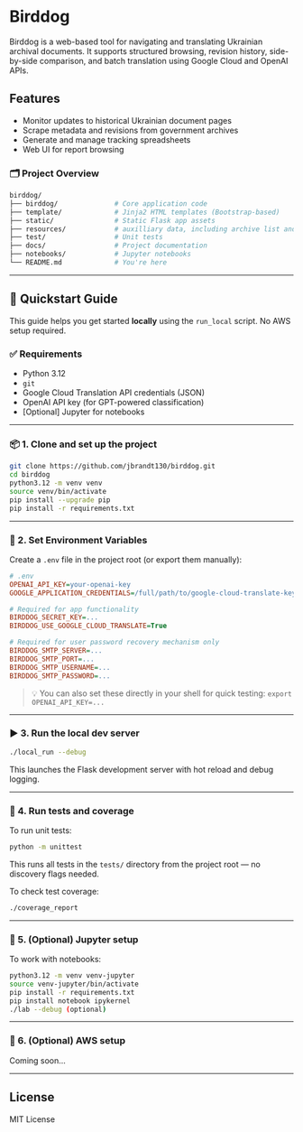 # Birddog

Birddog is a web-based tool for navigating and translating Ukrainian archival documents. It supports structured browsing, revision history, side-by-side comparison, and batch translation using Google Cloud and OpenAI APIs.

## Features

- Monitor updates to historical Ukrainian document pages
- Scrape metadata and revisions from government archives
- Generate and manage tracking spreadsheets
- Web UI for report browsing

### 🗂️ Project Overview

```bash
birddog/
├── birddog/              # Core application code
├── template/             # Jinja2 HTML templates (Bootstrap-based)
├── static/               # Static Flask app assets
├── resources/            # auxilliary data, including archive list and spreadsheet templates
├── test/                 # Unit tests
├── docs/                 # Project documentation
├── notebooks/            # Jupyter notebooks
└── README.md             # You're here
```
---

## 🚀 Quickstart Guide

This guide helps you get started **locally** using the `run_local` script. No AWS setup required.

### ✅ Requirements

- Python 3.12
- `git`
- Google Cloud Translation API credentials (JSON)
- OpenAI API key (for GPT-powered classification)
- [Optional] Jupyter for notebooks

---

### 📦 1. Clone and set up the project

```bash
git clone https://github.com/jbrandt130/birddog.git
cd birddog
python3.12 -m venv venv
source venv/bin/activate
pip install --upgrade pip
pip install -r requirements.txt
```

---

### 🔐 2. Set Environment Variables

Create a `.env` file in the project root (or export them manually):

```ini
# .env
OPENAI_API_KEY=your-openai-key
GOOGLE_APPLICATION_CREDENTIALS=/full/path/to/google-cloud-translate-key.json

# Required for app functionality
BIRDDOG_SECRET_KEY=...
BIRDDOG_USE_GOOGLE_CLOUD_TRANSLATE=True

# Required for user password recovery mechanism only
BIRDDOG_SMTP_SERVER=...
BIRDDOG_SMTP_PORT=...
BIRDDOG_SMTP_USERNAME=...
BIRDDOG_SMTP_PASSWORD=...
```

> 💡 You can also set these directly in your shell for quick testing:
> `export OPENAI_API_KEY=...`

---

### ▶️ 3. Run the local dev server

```bash
./local_run --debug
```

This launches the Flask development server with hot reload and debug logging.

---

### 🧪 4. Run tests and coverage

To run unit tests:

```bash
python -m unittest
```

This runs all tests in the `tests/` directory from the project root — no discovery flags needed.

To check test coverage:

```bash
./coverage_report
```

---

### 📓 5. (Optional) Jupyter setup

To work with notebooks:

```bash
python3.12 -m venv venv-jupyter
source venv-jupyter/bin/activate
pip install -r requirements.txt
pip install notebook ipykernel
./lab --debug (optional)
```

---

### 📓 6. (Optional) AWS setup

Coming soon...

---

## License

MIT License
